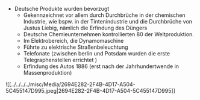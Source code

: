 - Deutsche Produkte wurden bevorzugt 
	- Gekennzeichnet vor allem durch Durchbrüche in der chemischen Industrie, wie bspw. in der Tintenindustrie und die Durchbrüche von Justus Liebig, nämlich die Erfindung des Düngers 
	- Deutsche Chemieunternehmen kontrollierten 80 der Weltproduktion.
	- Im Elektrobereich, die Dynamomaschine 
	- Führte zu elektrische Straßenbeleuchtung 
	- Telefonate (zwischen berlin und Potsdam wurden die erste Telegraphenstellen errichtet )
	- Erfindung des Autos 1886 (erst nach der Jahrhundertwende in Massenproduktion)


![[../../../../misc/Media/2694E282-2F4B-4D17-A504-5C455147D995.jpeg|2694E282-2F4B-4D17-A504-5C455147D995]]



